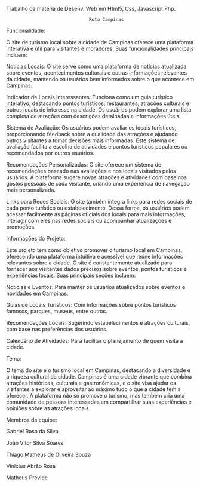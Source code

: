 Trabalho da materia de Desenv. Web em Html5, Css, Javascript Php.                                
                                    
                                           
                                   Rota Campinas

Funcionalidade:




O site de turismo local sobre a cidade de Campinas oferece uma plataforma interativa e útil para visitantes e moradores. Suas funcionalidades principais incluem:

Notícias Locais: O site serve como uma plataforma de notícias atualizada sobre eventos, acontecimentos culturais e outras informações relevantes da cidade, mantendo os usuários bem informados sobre o que acontece em Campinas.

Indicador de Locais Interessantes: Funciona como um guia turístico interativo, destacando pontos turísticos, restaurantes, atrações culturais e outros locais de interesse na cidade. Os usuários podem explorar uma lista completa de atrações com descrições detalhadas e informações úteis.

Sistema de Avaliação: Os usuários podem avaliar os locais turísticos, proporcionando feedback sobre a qualidade das atrações e ajudando outros visitantes a tomar decisões mais informadas. Este sistema de avaliação facilita a escolha de atividades e pontos turísticos populares ou recomendados por outros usuários.

Recomendações Personalizadas: O site oferece um sistema de recomendações baseado nas avaliações e nos locais visitados pelos usuários. A plataforma sugere novas atrações e atividades com base nos gostos pessoais de cada visitante, criando uma experiência de navegação mais personalizada.

Links para Redes Sociais: O site também integra links para redes sociais de cada ponto turístico ou estabelecimento. Dessa forma, os usuários podem acessar facilmente as páginas oficiais dos locais para mais informações, interagir com eles nas redes sociais ou acompanhar atualizações e promoções.




Informações do Projeto:




Este projeto tem como objetivo promover o turismo local em Campinas, oferecendo uma plataforma intuitiva e acessível que reúne informações relevantes sobre a cidade. O site é constantemente atualizado para fornecer aos visitantes dados precisos sobre eventos, pontos turísticos e experiências locais. Suas principais seções incluem:

Notícias e Eventos: Para manter os usuários atualizados sobre eventos e novidades em Campinas.

Guias de Locais Turísticos: Com informações sobre pontos turísticos famosos, parques, museus, entre outros.

Recomendações Locais: Sugerindo estabelecimentos e atrações culturais, com base nas preferências dos usuários.

Calendário de Atividades: Para facilitar o planejamento de quem visita a cidade.




Tema:




O tema do site é o turismo local em Campinas, destacando a diversidade e a riqueza cultural da cidade. Campinas é uma cidade vibrante que combina atrações históricas, culturais e gastronômicas, e o site visa ajudar os visitantes a explorar e aproveitar ao máximo tudo o que a cidade tem a oferecer. A plataforma não só promove o turismo, mas também cria uma comunidade de pessoas interessadas em compartilhar suas experiências e opiniões sobre as atrações locais.




Membros da equipe:


Gabriel Rosa da Silva

João Vitor Silva Soares

Thiago Matheus de Oliveira Souza

Vinicius Abrão Rosa

Matheus Previde
